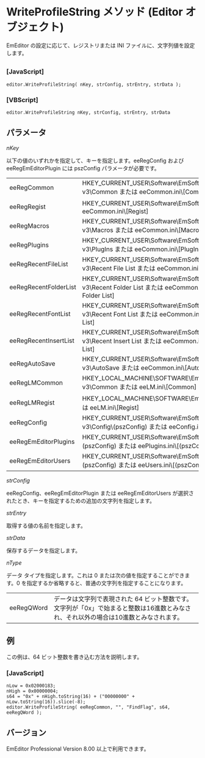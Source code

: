 # WriteProfileString メソッド (Editor オブジェクト)

EmEditor の設定に応じて、レジストリまたは INI ファイルに、文字列値を設定します。

## 

### \[JavaScript\]

```
editor.WriteProfileString( nKey, strConfig, strEntry, strData );
```

### \[VBScript\]

```
editor.WriteProfileString nKey, strConfig, strEntry, strData
```

## パラメータ

_nKey_

以下の値のいずれかを指定して、キーを指定します。eeRegConfig および eeRegEmEditorPlugin には pszConfig パラメータが必要です。

|     |     |
| --- | --- |
| eeRegCommon | HKEY\_CURRENT\_USER\\Software\\EmSoft\\EmEditor v3\\Common または eeCommon.ini\\\[Common\] |
| eeRegRegist | HKEY\_CURRENT\_USER\\Software\\EmSoft\\Regist または eeCommon.ini\\\[Regist\] |
| eeRegMacros | HKEY\_CURRENT\_USER\\Software\\EmSoft\\EmEditor v3\\Macros または eeCommon.ini\\\[Macros\] |
| eeRegPlugins | HKEY\_CURRENT\_USER\\Software\\EmSoft\\EmEditor v3\\PlugIns または eeCommon.ini\\\[PlugIns\] |
| eeRegRecentFileList | HKEY\_CURRENT\_USER\\Software\\EmSoft\\EmEditor v3\\Recent File List または eeCommon.ini\\\[Recent File List\] |
| eeRegRecentFolderList | HKEY\_CURRENT\_USER\\Software\\EmSoft\\EmEditor v3\\Recent Folder List または eeCommon.ini\\\[Recent Folder List\] |
| eeRegRecentFontList | HKEY\_CURRENT\_USER\\Software\\EmSoft\\EmEditor v3\\Recent Font List または eeCommon.ini\\\[Recent Font List\] |
| eeRegRecentInsertList | HKEY\_CURRENT\_USER\\Software\\EmSoft\\EmEditor v3\\Recent Insert List または eeCommon.ini\\\[Recent Insert List\] |
| eeRegAutoSave | HKEY\_CURRENT\_USER\\Software\\EmSoft\\EmEditor v3\\AutoSave または eeCommon.ini\\\[AutoSave\] |
| eeRegLMCommon | HKEY\_LOCAL\_MACHINE\\SOFTWARE\\EmSoft\\EmEditor v3\\Common または eeLM.ini\\\[Common\] |
| eeRegLMRegist | HKEY\_LOCAL\_MACHINE\\SOFTWARE\\EmSoft\\Regist または eeLM.ini\\\[Regist\] |
| eeRegConfig | HKEY\_CURRENT\_USER\\Software\\EmSoft\\EmEditor v3\\Config\\(pszConfig) または eeConfig.ini\\\[(pszConfig)\] |
| eeRegEmEditorPlugins | HKEY\_CURRENT\_USER\\Software\\EmSoft\\EmEditorPlugIns\\(pszConfig) または eePlugins.ini\\\[(pszConfig)\] |
| eeRegEmEditorUsers | HKEY\_CURRENT\_USER\\Software\\EmSoft\\EmEditorUsers\\(pszConfig) または eeUsers.ini\\\[(pszConfig)\] |

_strConfig_

eeRegConfig、eeRegEmEditorPlugin または eeRegEmEditorUsers が選択されたとき、キーを指定するための追加の文字列を指定します。

_strEntry_

取得する値の名前を指定します。

_strData_

保存するデータを指定します。

_nType_

データ タイプを指定します。これは 0 または次の値を指定することができます。0 を指定するか省略すると、普通の文字列を指定することになります。

|     |     |
| --- | --- |
| eeRegQWord | データは文字列で表現された 64 ビット整数です。文字列が「0x」で始まると整数は16進数とみなされ、それ以外の場合は10進数とみなされます。 |

## 例

この例は、64 ビット整数を書き込む方法を説明します。

### \[JavaScript\]

```
nLow = 0x02000183;
nHigh = 0x00000004;
s64 = "0x" + nHigh.toString(16) + ("00000000" + nLow.toString(16)).slice(-8);
editor.WriteProfileString( eeRegCommon, "", "FindFlag", s64, eeRegQWord );
```

## バージョン

EmEditor Professional Version 8.00 以上で利用できます。
